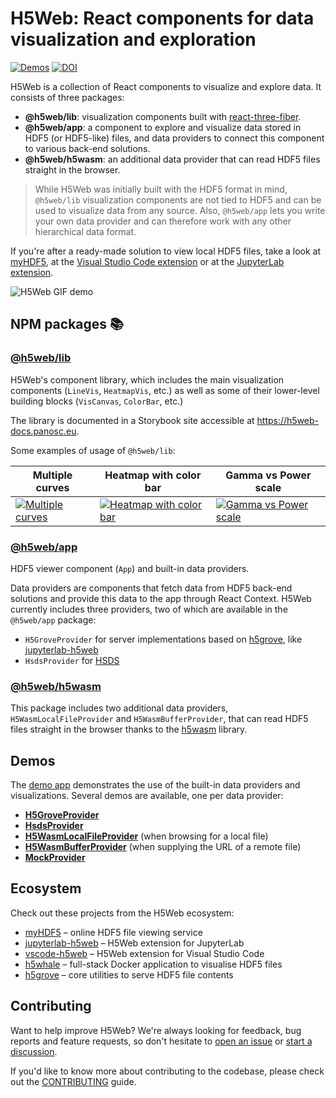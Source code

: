 # H5Web: React components for data visualization and exploration

[![Demos](https://img.shields.io/website?down_message=offline&label=demo&up_message=online&url=https%3A%2F%2Fh5web.panosc.eu%2F)](https://h5web.panosc.eu/)
[![DOI](https://zenodo.org/badge/DOI/10.5281/zenodo.6458452.svg)](https://doi.org/10.5281/zenodo.6458452)

H5Web is a collection of React components to visualize and explore data. It
consists of three packages:

- **@h5web/lib**: visualization components built with
  [react-three-fiber](https://github.com/react-spring/react-three-fiber).
- **@h5web/app**: a component to explore and visualize data stored in HDF5 (or
  HDF5-like) files, and data providers to connect this component to various
  back-end solutions.
- **@h5web/h5wasm**: an additional data provider that can read HDF5 files
  straight in the browser.

> While H5Web was initially built with the HDF5 format in mind, `@h5web/lib`
> visualization components are not tied to HDF5 and can be used to visualize
> data from any source. Also, `@h5web/app` lets you write your own data provider
> and can therefore work with any other hierarchical data format.

If you're after a ready-made solution to view local HDF5 files, take a look at
[myHDF5](https://myhdf5.hdfgroup.org/), at the
[Visual Studio Code extension](https://marketplace.visualstudio.com/items?itemName=h5web.vscode-h5web)
or at the [JupyterLab extension](https://github.com/silx-kit/jupyterlab-h5web).

![H5Web GIF demo](https://user-images.githubusercontent.com/2936402/107791492-4c512980-6d54-11eb-8ba4-4a1433bdfeea.gif)

## NPM packages 📚

### [@h5web/lib](https://www.npmjs.com/package/@h5web/lib)

H5Web's component library, which includes the main visualization components
(`LineVis`, `HeatmapVis`, etc.) as well as some of their lower-level building
blocks (`VisCanvas`, `ColorBar`, etc.)

The library is documented in a Storybook site accessible at
https://h5web-docs.panosc.eu.

Some examples of usage of `@h5web/lib`:

| Multiple curves                                                                                                                                                                                     | Heatmap with color bar                                                                                                                                                                                          | Gamma vs Power scale                                                                                                                                                                                    |
| --------------------------------------------------------------------------------------------------------------------------------------------------------------------------------------------------- | --------------------------------------------------------------------------------------------------------------------------------------------------------------------------------------------------------------- | ------------------------------------------------------------------------------------------------------------------------------------------------------------------------------------------------------- |
| [![Multiple curves](https://github.com/silx-kit/h5web/assets/2936402/0c967dbc-b70b-43e1-93aa-f340889da01a)](https://codesandbox.io/p/sandbox/h5weblib-multiple-curves-46kppn?file=%2Fsrc%2FApp.tsx) | [![Heatmap with color bar](https://github.com/silx-kit/h5web/assets/2936402/0677a610-3812-4867-a9e6-967ec7d36675)](https://codesandbox.io/p/sandbox/h5weblib-heatmap-with-tooltip-4nc9hp?file=%2Fsrc%2FApp.tsx) | [![Gamma vs Power scale](https://github.com/silx-kit/h5web/assets/2936402/71c5bebb-7d12-4315-8382-d2e36d5240f2)](https://codesandbox.io/p/sandbox/h5weblib-gamma-vs-power-kksyd7?file=%2Fsrc%2FApp.tsx) |

### [@h5web/app](https://www.npmjs.com/package/@h5web/app)

HDF5 viewer component (`App`) and built-in data providers.

Data providers are components that fetch data from HDF5 back-end solutions and
provide this data to the app through React Context. H5Web currently includes
three providers, two of which are available in the `@h5web/app` package:

- `H5GroveProvider` for server implementations based on
  [h5grove](https://github.com/silx-kit/h5grove), like
  [jupyterlab-h5web](https://github.com/silx-kit/jupyterlab-h5web)
- `HsdsProvider` for [HSDS](https://github.com/HDFGroup/hsds)

### [@h5web/h5wasm](https://www.npmjs.com/package/@h5web/h5wasm)

This package includes two additional data providers, `H5WasmLocalFileProvider`
and `H5WasmBufferProvider`, that can read HDF5 files straight in the browser
thanks to the [h5wasm](https://github.com/usnistgov/h5wasm) library.

## Demos

The [demo app](https://h5web.panosc.eu/) demonstrates the use of the built-in
data providers and visualizations. Several demos are available, one per data
provider:

- [**H5GroveProvider**](https://h5web.panosc.eu/h5grove)
- [**HsdsProvider**](https://h5web.panosc.eu/hsds)
- [**H5WasmLocalFileProvider**](https://h5web.panosc.eu/h5wasm) (when browsing
  for a local file)
- [**H5WasmBufferProvider**](https://h5web.panosc.eu/h5wasm) (when supplying the
  URL of a remote file)
- [**MockProvider**](https://h5web.panosc.eu/mock)

## Ecosystem

Check out these projects from the H5Web ecosystem:

- [myHDF5](https://myhdf5.hdfgroup.org/) – online HDF5 file viewing service
- [jupyterlab-h5web](https://github.com/silx-kit/jupyterlab-h5web) – H5Web
  extension for JupyterLab
- [vscode-h5web](https://github.com/silx-kit/vscode-h5web) – H5Web extension for
  Visual Studio Code
- [h5whale](https://github.com/silx-kit/h5whale) – full-stack Docker application
  to visualise HDF5 files
- [h5grove](https://github.com/silx-kit/h5grove) – core utilities to serve HDF5
  file contents

## Contributing

Want to help improve H5Web? We're always looking for feedback, bug reports and
feature requests, so don't hesitate to
[open an issue](https://github.com/silx-kit/h5web/issues/new/choose) or
[start a discussion](https://github.com/silx-kit/h5web/discussions).

If you'd like to know more about contributing to the codebase, please check out
the [CONTRIBUTING](CONTRIBUTING.md) guide.
